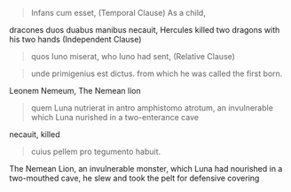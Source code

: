 > Infans cum esset, (Temporal Clause) As a child,

dracones duos duabus manibus necauit, Hercules killed two dragons with his two hands (Independent Clause)

> quos Iuno miserat, who Iuno had sent, (Relative Clause)

> unde primigenius est dictus. from which he was called the first born.

Leonem Nemeum, The Nemean lion

> quem Luna nutrierat in antro amphistomo atrotum, an invulnerable  which Luna nurished in a two-enterance cave

necauit, killed

> cuius pellem pro tegumento habuit. 
> 
The Nemean Lion, an invulnerable monster, which Luna had nourished in a two-mouthed cave, he slew and took the pelt for defensive covering
